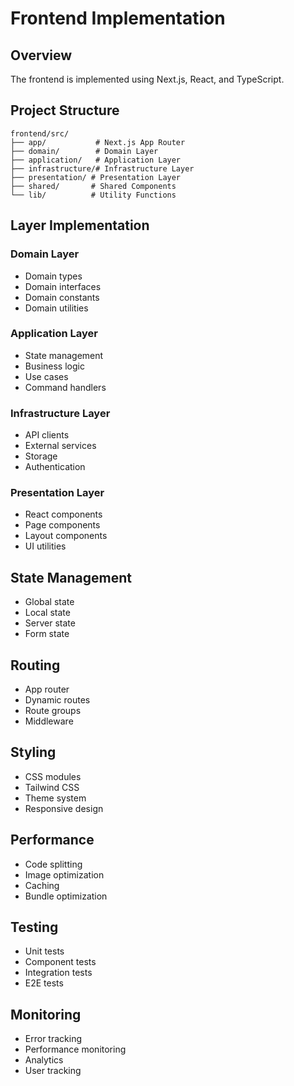 # Frontend Implementation

## Overview

The frontend is implemented using Next.js, React, and TypeScript.

## Project Structure

```
frontend/src/
├── app/           # Next.js App Router
├── domain/        # Domain Layer
├── application/   # Application Layer
├── infrastructure/# Infrastructure Layer
├── presentation/ # Presentation Layer
├── shared/       # Shared Components
└── lib/          # Utility Functions
```

## Layer Implementation

### Domain Layer

- Domain types
- Domain interfaces
- Domain constants
- Domain utilities

### Application Layer

- State management
- Business logic
- Use cases
- Command handlers

### Infrastructure Layer

- API clients
- External services
- Storage
- Authentication

### Presentation Layer

- React components
- Page components
- Layout components
- UI utilities

## State Management

- Global state
- Local state
- Server state
- Form state

## Routing

- App router
- Dynamic routes
- Route groups
- Middleware

## Styling

- CSS modules
- Tailwind CSS
- Theme system
- Responsive design

## Performance

- Code splitting
- Image optimization
- Caching
- Bundle optimization

## Testing

- Unit tests
- Component tests
- Integration tests
- E2E tests

## Monitoring

- Error tracking
- Performance monitoring
- Analytics
- User tracking 
